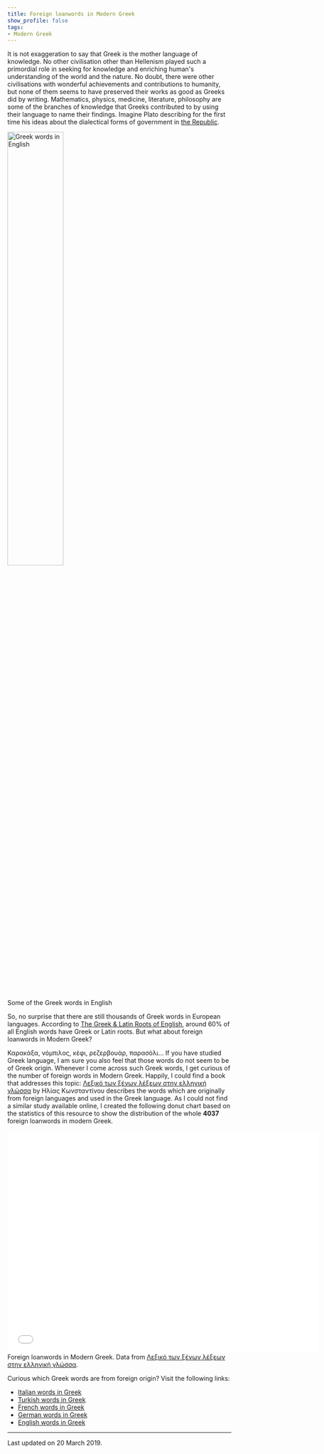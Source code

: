 ```yaml
---
title: Foreign loanwords in Modern Greek
show_profile: false
tags:
- Modern Greek
---
```

It is not exaggeration to say that Greek is the mother language of knowledge. No other civilisation other than Hellenism played such a primordial role in seeking for knowledge and enriching human's understanding of the world and the nature. No doubt, there were other civilisations with wonderful achievements and contributions to humanity, but none of them seems to have preserved their works as good as Greeks did by writing. Mathematics, physics, medicine, literature, philosophy are some of the branches of knowledge that Greeks contributed to by using their language to name their findings. Imagine Plato describing for the first time his ideas about the dialectical forms of government in [the Republic](https://en.wikipedia.org/wiki/Republic_(Plato)).

<div class="card mb-3 text-center">
    <img class="rounded mx-auto d-block" src="{{ site.url }}/docs/images/owl_greek.jpeg" style="width:50%" align="middle" alt="Greek words in English"/>
    <div class="card-body bg-light">
        <div class="card-text">
            Some of the Greek words in English
        </div>
    </div>
</div>

So, no surprise that there are still thousands of Greek words in European languages. According to [The Greek & Latin Roots of English](https://books.google.ie/books?id=GA0WBAAAQBAJ&lpg=PR5&ots=jWJ623QSra&dq=number%20of%20greek%20words%20in%20english&lr&pg=PP1#v=onepage&q=number%20of%20greek%20words%20in%20english&f=false), around 60% of all English words have Greek or Latin roots. But what about foreign loanwords in Modern Greek?

Καρακάξα, νόμπιλος, κέφι, ρεζερβουάρ, παρασόλι... If you have studied Greek language, I am sure you also feel that those words do not seem to be of Greek origin. Whenever I come across such Greek words, I get curious of the number of foreign words in Modern Greek. Happily, I could find a book that addresses this topic: [Λεξικό των ξένων λέξεων στην ελληνική γλώσσα](https://www.politeianet.gr/books/9789602050859-konstantinou-i-ilias-epikairotita-lexiko-ton-xenon-lexeon-stin-elliniki-glossa-143806) by Ηλίας Κωνσταντίνου describes the words which are originally from foreign languages and used in the Greek language. As I could not find a similar study available online, I created the following donut chart based on the statistics of this resource to show the distribution of the whole **4037** foreign loanwords in modern Greek.

<div class="card mb-3 text-center">
<iframe width="700" height="500" align="middle"  frameborder="0" scrolling="no" src="//plot.ly/~sinahm/14.embed?showlink=false"></iframe>
<div class="card-body bg-light">
    <div class="card-text">
      Foreign loanwords in Modern Greek. Data from
        <a href="https://www.politeianet.gr/books/9789602050859-konstantinou-i-ilias-epikairotita-lexiko-ton-xenon-lexeon-stin-elliniki-glossa-143806">Λεξικό των ξένων λέξεων στην ελληνική γλώσσα</a>.
    </div>
</div>
</div>

Curious which Greek words are from foreign origin? Visit the following links:

- [Italian words in Greek](http://www.ellinopedia.com/ellinika/italikes-lexis-stin-elliniki-glossa)
- [Turkish words in Greek](http://www.ellinopedia.com/ellinika/tourkikes-lexis-stin-elliniki-glossa)
- [French words in Greek](http://www.ellinopedia.com/ellinika/gallikes-lexis-pou-xrisimopioume-stin-ellada)
- [German words in Greek](http://www.ellinopedia.com/germanika/germanikes-lexeis-stin-elliniki-glossa)
- [English words in Greek](http://www.ellinopedia.com/anglika/anglikes-lexis-stin-elliniki)


<hr class="col-xs-12">
Last updated on 20 March 2019.
